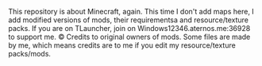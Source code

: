 This repository is about Minecraft, again. This time I don't add maps here,  I add modified versions of mods, their requirementsa and resource/texture packs. If you are on TLauncher, join on Windows12346.aternos.me:36928 to support me. © Credits to original owners of mods. Some files are made by me, which means credits are to me if you edit my resource/texture packs/mods.
